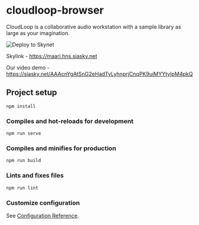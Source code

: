 # cloudloop-browser

CloudLoop is a collaborative audio workstation with a sample library as large as your imagination.

![Deploy to Skynet](https://github.com/themailman05/cloudloop-browser/workflows/Deploy%20to%20Skynet/badge.svg?branch=vue-webui)

Skylink - https://maari.hns.siasky.net

Our video demo - https://siasky.net/AAAcnYgAtSnG2eHadTyLyhnprjCnqPK9uiMYYtylpM4pkQ

## Project setup
```
npm install
```

### Compiles and hot-reloads for development
```
npm run serve
```

### Compiles and minifies for production
```
npm run build
```

### Lints and fixes files
```
npm run lint
```

### Customize configuration
See [Configuration Reference](https://cli.vuejs.org/config/).
